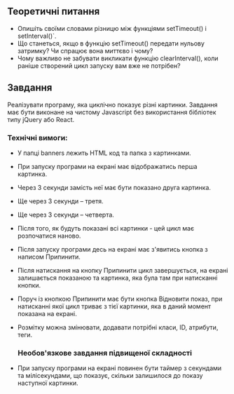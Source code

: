 ## Теоретичні питання

-   Опишіть своїми словами різницю між функціями setTimeout() і setInterval()`.
-   Що станеться, якщо в функцію setTimeout() передати нульову затримку? Чи спрацює вона миттєво і чому?
-   Чому важливо не забувати викликати функцію clearInterval(), коли раніше створений цикл запуску вам вже не потрібен?

## Завдання

Реалізувати програму, яка циклічно показує різні картинки. Завдання має бути виконане на чистому Javascript без використання бібліотек типу jQuery або React.

### Технічні вимоги:

-   У папці banners лежить HTML код та папка з картинками.
-   При запуску програми на екрані має відображатись перша картинка.
-   Через 3 секунди замість неї має бути показано друга картинка.
-   Ще через 3 секунди – третя.
-   Ще через 3 секунди – четверта.
-   Після того, як будуть показані всі картинки - цей цикл має розпочатися наново.
-   Після запуску програми десь на екрані має з'явитись кнопка з написом Припинити.
-   Після натискання на кнопку Припинити цикл завершується, на екрані залишається показаною та картинка, яка була там при натисканні кнопки.
-   Поруч із кнопкою Припинити має бути кнопка Відновити показ, при натисканні якої цикл триває з тієї картинки, яка в даний момент показана на екрані.
-   Розмітку можна змінювати, додавати потрібні класи, ID, атрибути, теги.

    ### Необов'язкове завдання підвищеної складності

-   При запуску програми на екрані повинен бути таймер з секундами та мілісекундами, що показує, скільки залишилося до показу наступної картинки.
